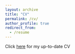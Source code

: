 ```yaml
---
layout: archive
title: "CV"
permalink: /cv/
author_profile: true
redirect_from:
  - /resume
---
```


Click [here](https://karthisrinivasan.github.io/files/Karthi_CV_New.pdf) for my up-to-date CV
